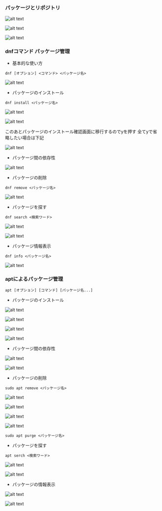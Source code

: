 ### パッケージとリポジトリ

![alt text](image.png)

![alt text](image-1.png)

![alt text](image-2.png)

### dnfコマンド パッケージ管理

- 基本的な使い方

```
dnf [オプション] <コマンド> <パッケージ名>
```

![alt text](image-3.png)

- パッケージのインストール

```
dnf install <パッケージ名>
```

![alt text](image-4.png)

![alt text](image-5.png)

このあとパッケージのインストール確認画面に移行するのでyを押す
全てyで省略したい場合は下記

![alt text](image-6.png)

- パッケージ間の依存性

![alt text](image-7.png)

- パッケージの削除

```
dnf remove <パッケージ名>
```

![alt text](image-8.png)

- パッケージを探す

```
dnf search <検索ワード>
```

![alt text](image-9.png)

![alt text](image-10.png)

- パッケージ情報表示

```
dnf info <パッケージ名>
```

![alt text](image-11.png)

### aptによるパッケージ管理

```
apt [オプション] [コマンド] [パッケージ名...]
```

- パッケージのインストール

![alt text](image-12.png)

![alt text](image-13.png)

![alt text](image-14.png)

![alt text](image-15.png)

- パッケージ間の依存性

![alt text](image-16.png)

![alt text](image-17.png)

- パッケージの削除

```
sudo apt remove <パッケージ名>
```

![alt text](image-18.png)

![alt text](image-19.png)

![alt text](image-20.png)

![alt text](image-21.png)

```
sudo apt purge <パッケージ名>
```

- パッケージを探す

```
apt serch <検索ワード>
```

![alt text](image-22.png)

![alt text](image-23.png)

- パッケージの情報表示

![alt text](image-24.png)

![alt text](image-25.png)

